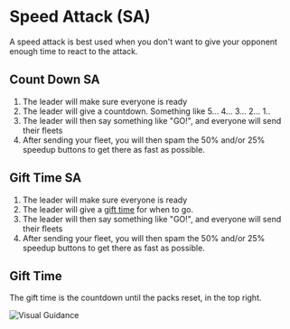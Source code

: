 # Speed Attack (SA)

A speed attack is best used when you don't want to give your opponent enough time to react to the attack.

## Count Down SA

1. The leader will make sure everyone is ready
2. The leader will give a countdown. Something like 5... 4... 3... 2... 1..
3. The leader will then say something like "GO!", and everyone will send their fleets
4. After sending your fleet, you will then spam the 50% and/or 25% speedup buttons to get there as fast as possible.

## Gift Time SA

1. The leader will make sure everyone is ready
2. The leader will give a [gift time](#gift-time) for when to go.
3. The leader will then say something like "GO!", and everyone will send their fleets
4. After sending your fleet, you will then spam the 50% and/or 25% speedup buttons to get there as fast as possible.

## Gift Time

The gift time is the countdown until the packs reset, in the top right.

![Visual Guidance](https://i.imgur.com/AKkleLd.jpegs)
